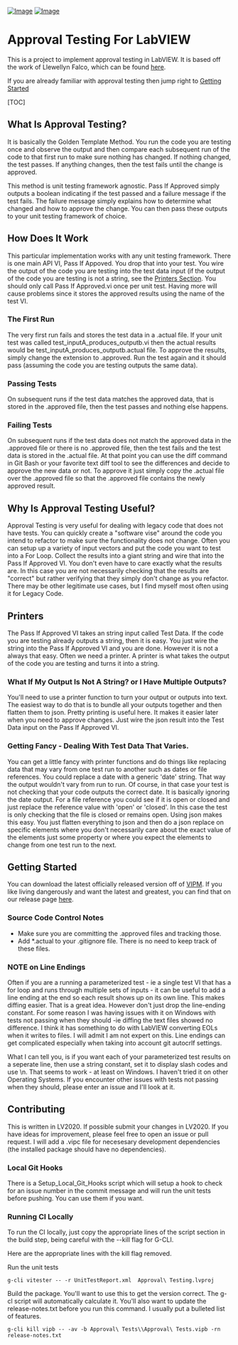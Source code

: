 [![Image](https://www.vipm.io/package/sas_lib_approval_tests/badge.svg?metric=installs)](https://www.vipm.io/package/sas_lib_approval_tests/) [![Image](https://www.vipm.io/package/sas_lib_approval_tests/badge.svg?metric=stars)](https://www.vipm.io/package/sas_lib_approval_tests/)
# Approval Testing For LabVIEW


This is a project to implement approval testing in LabVIEW. It is based off the work of Llewellyn Falco, which can be found [here](https://approvaltests.com/). 

If you are already familiar with approval testing then jump right to [Getting Started](#getting-started)

[TOC]

## What Is Approval Testing?

It is basically the Golden Template Method. You run the code you are testing once and observe the output and then compare each subsequent run of the code to that first run to make sure nothing has changed. If nothing changed, the test passes. If anything changes, then the test fails until the change is approved.

This method is unit testing framework agnostic. Pass If Approved simply outputs a boolean indicating if the test passed and a failure message if the test fails. The failure message simply explains how to determine what changed and how to approve the change. You can then pass these outputs to your unit testing framework of choice.

## How Does It Work

This particular implementation works with any unit testing framework. There is one main API VI, Pass If Appoved. You drop that into your test. You wire the output of the code you are testing into the test data input (if the output of the code you are testing is not a string, see the [Printers Section](#printers). You should only call Pass If Approved.vi once per unit test. Having more will cause problems since it stores the approved results using the name of the test VI.

### The First Run

The very first run fails and stores the test data in a .actual file. If your unit test was called test_inputA_produces_outputb.vi then the actual results would be test_inputA_produces_outputb.actual file. To approve the results, simply change the extension to .approved. Run the test again and it should pass (assuming the code you are testing outputs the same data).

### Passing Tests

On subsequent runs if the test data matches the approved data, that is stored in the .approved file, then the test passes and nothing else happens.

### Failing Tests

On subsequent runs if the test data does not match the approved data in the .approved file or there is no .approved file, then the test fails and the test data is stored in the .actual file. At that point you can use the diff command in Git Bash or your favorite text diff tool to see the differences and decide to approve the new data or not. To approve it just simply copy the .actual file over the .approved file so that the .approved file contains the newly approved result.

## Why Is Approval Testing Useful?

Approval Testing is very useful for dealing with legacy code that does not have tests. You can quickly create a "software vise" around the code you intend to refactor to make sure the functionality does not change. Often you can setup up a variety of input vectors and put the code you want to test into a For Loop. Collect the results into a giant string and wire that into the Pass If Approved VI. You don't even have to care exactly what the results are. In this case you are not necessarily checking that the results are "correct" but rather verifying that they simply don't change as you refactor. There may be other legitimate use cases, but I find myself most often using it for Legacy Code.

## Printers

The Pass If Approved VI takes an string input called Test Data. If the code you are testing already outputs a string, then it is easy. You just wire the string into the Pass If Approved VI and you are done. However it is not a always that easy. Often we need a printer. A printer is what takes the output of the code you are testing and turns it into a string.

### What If My Output Is Not A String? or I Have Multiple Outputs?

You'll need to use a printer function to turn your output or outputs into text. The easiest way to do that is to bundle all your outputs together and then flatten them to json. Pretty printing is useful here. It makes it easier later when you need to approve changes. Just wire the json result into the Test Data input on the Pass If Approved VI.

### Getting Fancy - Dealing With Test Data That Varies.

You can get a little fancy with printer functions and do things like replacing data that may vary from one test run to another such as dates or file references. You could replace a date with a generic 'date' string. That way the output wouldn't vary from run to run. Of course, in that case your test is not checking that your code outputs the correct date. It is basically ignoring the date output. For a file reference you could see if it is open or closed and  just replace the reference value with 'open' or 'closed'. In this case the test is only checking that the file is closed or remains open. Using json makes this easy. You just flatten everything to json and then do a json replace on specific elements where you don't necessarily care about the exact value of the elements just some property or where you expect the elements to change from one test run to the next.

## Getting Started

You can download the latest officially released version off of [VIPM](https://www.vipm.io/package/sas_lib_approval_tests/). If you like living dangerously and want the latest and greatest, you can find that on our release page [here](https://gitlab.com/sas-blog/approval-testing/-/releases). 

### Source Code Control Notes

- Make sure you are committing the .approved files and tracking those.
- Add *.actual to your .gitignore file. There is no need to keep track of these files.

### NOTE on Line Endings

Often if you are a running a parameterized test - ie a single test VI that has a for loop and runs through multiple sets of inputs - it can be useful to add a line ending at the end so each result shows up on its own line. This makes diffing easier. That is a great idea. However don't just drop the line-ending constant. For some reason I was having issues with it on Windows with tests not passing when they should -ie diffing the text files showed no difference. I think it has something to do with LabVIEW converting EOLs when it writes to files. I will admit I am not expert on this. Line endings can get complicated especially when taking into account git autocrlf settings. 

What I can tell you, is if you want each of your parameterized test results on a seperate line, then use a string constant, set it to display slash codes and use \n. That seems to work - at least on Windows. I haven't tried it on other Operating Systems. If you encounter other issues with tests not passing when they should, please enter an issue and I'll look at it.

## Contributing

This is written in LV2020. If possible submit your changes in LV2020. If you have ideas for improvement, please feel free to open an issue or pull request. I will add a .vipc file for necesesary development dependencies (the installed package should have no dependencies).

### Local Git Hooks
There is a Setup_Local_Git_Hooks script which will setup a hook to check for an issue number in the commit message and will run the unit tests before pushing. You can use them if you want.

### Running CI Locally
To run the CI locally, just copy the appropriate lines of the script section in the build step, being careful with the --kill flag for G-CLI. 

Here are the appropriate lines with the kill flag removed.

Run the unit tests

`g-cli vitester -- -r UnitTestReport.xml 
Approval\ Testing.lvproj`

Build the package. You'll want to use this to get the version correct. The g-cl script will automatically calculate it. You'll also want to update the release-notes.txt before you run this command. I usually put a bulleted list of features.

`g-cli kill vipb -- -av -b Approval\ Tests\\Approval\ Tests.vipb -rn release-notes.txt`

